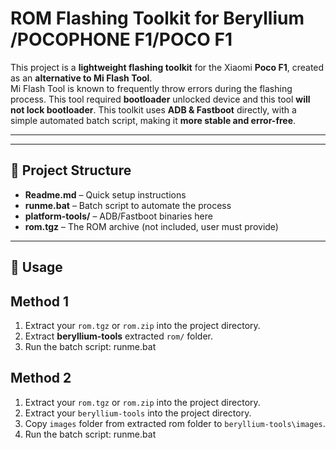 # ROM Flashing Toolkit for Beryllium /POCOPHONE F1/POCO F1

This project is a **lightweight flashing toolkit** for the Xiaomi **Poco F1**, created as an **alternative to Mi Flash Tool**.  
Mi Flash Tool is known to frequently throw errors during the flashing process.
This tool required **bootloader** unlocked device and this tool **will not lock bootloader**.
This toolkit uses **ADB & Fastboot** directly, with a simple automated batch script, making it **more stable and error-free**.

---
---

## 📂 Project Structure
- **Readme.md** – Quick setup instructions
- **runme.bat** – Batch script to automate the process
- **platform-tools/** – ADB/Fastboot binaries here
- **rom.tgz** – The ROM archive (not included, user must provide)

---

## 🚀 Usage

## Method 1
1. Extract your `rom.tgz` or `rom.zip` into the project directory.
2. Extract **beryllium-tools** extracted `rom/` folder.
3. Run the batch script:
   runme.bat

## Method 2
1. Extract your `rom.tgz` or `rom.zip` into the project directory.
2. Extract your `beryllium-tools` into the project directory.
3. Copy `images` folder from extracted rom folder to `beryllium-tools\images`.
4. Run the batch script:
   runme.bat

